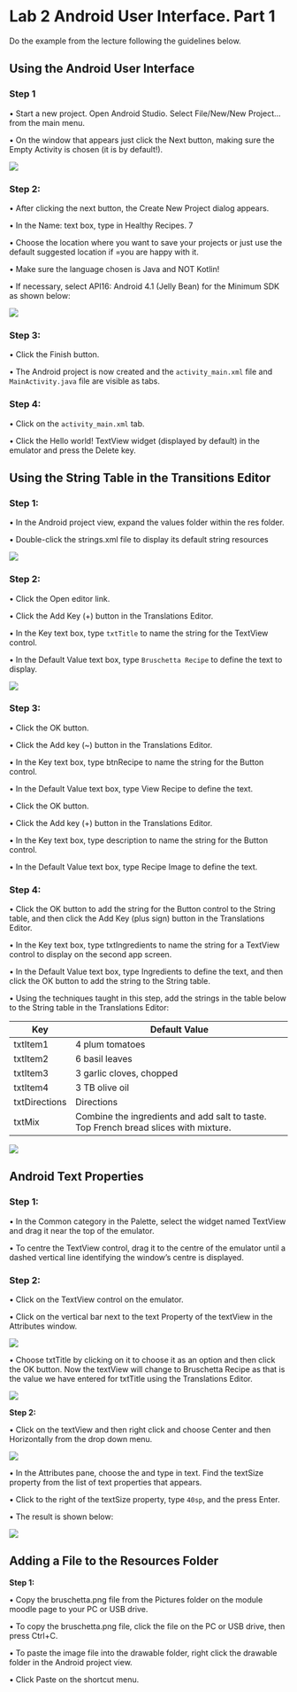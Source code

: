 # Lab 2 Android User Interface. Part 1

Do the example from the lecture following the guidelines below.

## Using the Android User Interface
### Step 1

• Start a new project.  Open Android Studio.  Select File/New/New Project... from the main menu. 

• On the window that appears just click the Next button, making sure the Empty Activity is chosen (it is by default!).

![](./figures/choosingLayout.png)

### Step 2:
• After clicking the next button, the Create New Project dialog appears.

• In the Name: text box, type in Healthy Recipes. 7

• Choose the location where you want to save your projects or just use the default suggested location if =you are happy with it.

• Make sure the language chosen is Java and NOT Kotlin!

• If necessary, select API16: Android 4.1 (Jelly Bean) for the Minimum SDK as shown below:

![](./figures/newProject.png)

### Step 3:
• Click the Finish button. 

• The Android project is now created and the `activity_main.xml` file and `MainActivity.java` file are visible as tabs. 

### Step 4:

• Click on the `activity_main.xml` tab.

• Click the Hello world! TextView widget (displayed by default) in the emulator and press the Delete key. 

## Using the String Table in the Transitions Editor

### Step 1:

• In the Android project view, expand the values folder within the res folder.

• Double-click the strings.xml file to display its default string resources

![](./figures/stringsXML.png)

### Step 2:

• Click the Open editor link.

• Click the Add Key (+) button in the Translations Editor.

• In the Key text box, type `txtTitle` to name the string for the TextView control.

• In the Default Value text box, type `Bruschetta Recipe` to define the text to display.

![](./figures/titleText.png)

### Step 3:

• Click the OK button.

• Click the Add key (~) button in the Translations Editor.

• In the Key text box, type btnRecipe to name the string for the Button control.

• In the Default Value text box, type View Recipe to define the text.

• Click the OK button.

• Click the Add key (+) button in the Translations Editor.

• In the Key text box, type description to name the string for the Button control.

• In the Default Value text box, type Recipe Image to define the text.
 
### Step 4:

• Click the OK button to add the string for the Button control to the String table, and then click the Add Key (plus sign) button in the Translations Editor.

• In the Key text box, type txtIngredients to name the string for a TextView control to display on the second app screen.

• In the Default Value text box, type Ingredients to define the text, and then click the OK button to add the string to the String table.

• Using the techniques taught in this step, add the strings in the table below to the String table in the Translations Editor:

|Key|Default Value|
|---|----|
|txtItem1| 4 plum tomatoes|
|txtItem2| 6 basil leaves|
|txtItem3| 3 garlic cloves, chopped|
|txtItem4| 3 TB olive oil |
|txtDirections| Directions|
|txtMix| Combine the ingredients and add salt to taste. Top French bread slices with mixture.|

![](./figures/completedStringsXML.png)

## Android Text Properties

### Step 1:

• In the Common category in the Palette, select the widget named TextView and drag it near the top of the emulator.

• To centre the TextView control, drag it to the centre of the emulator until a dashed vertical line identifying the window’s centre is displayed.

### Step 2:

• Click on the TextView control on the emulator.

• Click on the vertical bar next to the text Property of the textView in the Attributes window.

![](./figures/projectLayout.png)

• Choose txtTitle by clicking on it to choose it as an option and then click the OK button. Now the textView will change to Bruschetta Recipe as that is the value we have entered for txtTitle using the Translations Editor.

![](./figures/pickAResource.png)

**Step 2:**

• Click on the textView and then right click and choose Center and then Horizontally from the drop down menu. 

![](./figures/txtViewLayoutView.png)

• In the Attributes pane, choose the  and type in text. Find the textSize property from the list of text properties that appears.

• Click to the right of the textSize property, type `40sp`, and the press Enter.

• The result is shown below:

![](./figures/txtViewFontSize.png)

## Adding a File to the Resources Folder

**Step 1:**

• Copy the bruschetta.png file from the Pictures folder on the module moodle page to your PC or USB drive.

• To copy the bruschetta.png file, click the file on the PC or USB drive, then press Ctrl+C.

• To paste the image file into the drawable folder, right click the drawable folder in the Android project view.

• Click Paste on the shortcut menu.

